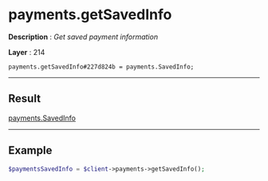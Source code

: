 # payments.getSavedInfo

**Description** : *Get saved payment information*

**Layer** : 214

```tl
payments.getSavedInfo#227d824b = payments.SavedInfo;
```

---

## Result

[payments.SavedInfo](type/payments.SavedInfo)

---

## Example

```php
$paymentsSavedInfo = $client->payments->getSavedInfo();
```